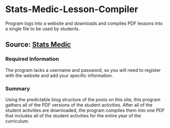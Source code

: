 # Stats-Medic-Lesson-Compiler
Program logs into a website and downloads and compiles PDF lessons into a single file to be used by students.

## Source: [Stats Medic](https://www.statsmedic.com/)

### Required Information
The program lacks a username and password, so you will need to register with the website and add your specific information.

### Summary
Using the predictable blog structure of the posts on this site, this program gathers all of the PDF versions of the student activities. After all of the student activities are downloaded, the program compiles them into one PDF that includes all of the student activities for the entire year of the curriculum.
